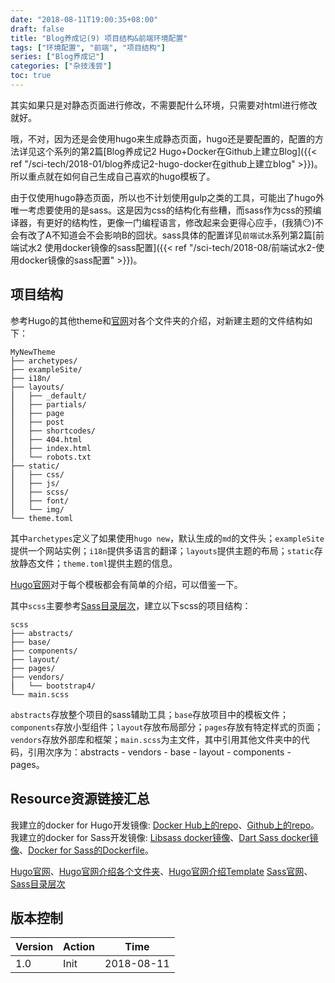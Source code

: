 ```yaml
---
date: "2018-08-11T19:00:35+08:00"
draft: false
title: "Blog养成记(9) 项目结构&前端环境配置"
tags: ["环境配置", "前端", "项目结构"]
series: ["Blog养成记"]
categories: ["杂技浅尝"]
toc: true
---
```


其实如果只是对静态页面进行修改，不需要配什么环境，只需要对html进行修改就好。

哦，不对，因为还是会使用hugo来生成静态页面，hugo还是要配置的，配置的方法详见这个系列的第2篇[Blog养成记2 Hugo+Docker在Github上建立Blog]({{< ref "/sci-tech/2018-01/blog养成记2-hugo-docker在github上建立blog" >}})。所以重点就在如何自己生成自己喜欢的hugo模板了。

由于仅使用hugo静态页面，所以也不计划使用gulp之类的工具，可能出了hugo外唯一考虑要使用的是sass。这是因为css的结构化有些糟，而sass作为css的预编译器，有更好的结构性，更像一门编程语言，修改起来会更得心应手，(我猜:no_mouth:)不会有改了A不知道会不会影响B的囧状。sass具体的配置详见`前端试水`系列第2篇[前端试水2 使用docker镜像的sass配置]({{< ref "/sci-tech/2018-08/前端试水2-使用docker镜像的sass配置" >}})。

## 项目结构

参考Hugo的其他theme和[官网](https://gohugo.io/getting-started/directory-structure/)对各个文件夹的介绍，对新建主题的文件结构如下：

```
MyNewTheme
├── archetypes/
├── exampleSite/
├── i18n/
├── layouts/
⎮	├── _default/
⎮	├── partials/
⎮	├── page
⎮	├── post
⎮	├── shortcodes/
⎮	├── 404.html
⎮	├── index.html
⎮	└── robots.txt
├── static/
⎮	├── css/
⎮	├── js/
⎮	├── scss/
⎮	├── font/
⎮	└── img/
└── theme.toml
```

其中`archetypes`定义了如果使用`hugo new`，默认生成的`md`的文件头；`exampleSite`提供一个网站实例；`i18n`提供多语言的翻译；`layouts`提供主题的布局；`static`存放静态文件；`theme.toml`提供主题的信息。

[Hugo官网](https://gohugo.io/templates/)对于每个模板都会有简单的介绍，可以借鉴一下。

其中`scss`主要参考[Sass目录层次](https://www.sasscss.com/sass-guidelines/architecture/)，建立以下scss的项目结构：

```
scss
├── abstracts/
├── base/
├── components/
├── layout/
├── pages/ 
├── vendors/
⎮	└── bootstrap4/
└── main.scss
```

`abstracts`存放整个项目的sass辅助工具；`base`存放项目中的模板文件；`components`存放小型组件；`layout`存放布局部分；`pages`存放有特定样式的页面；`vendors`存放外部库和框架；`main.scss`为主文件，其中引用其他文件夹中的代码，引用次序为：abstracts - vendors - base - layout - components - pages。

## Resource资源链接汇总

我建立的docker for Hugo开发镜像: [Docker Hub上的repo](https://hub.docker.com/r/orianna/hugo/)、[Github上的repo](https://github.com/orianna-zzo/hugo-docker-dev)。
我建立的docker for Sass开发镜像:  [Libsass docker镜像](https://hub.docker.com/r/orianna/libsass/)、[Dart Sass docker镜像](https://hub.docker.com/r/orianna/dart-sass/)、[Docker for Sass的Dockerfile](https://github.com/orianna-zzo/dockerfile-repo/tree/master/front-end-docker/sass-docker)。  

[Hugo官网](https://gohugo.io/getting-started/directory-structure/)、[Hugo官网介绍各个文件夹](https://gohugo.io/getting-started/directory-structure/)、[Hugo官网介绍Template](https://gohugo.io/templates/)
[Sass官网](http://sass-lang.com)、[Sass目录层次](https://www.sasscss.com/sass-guidelines/architecture/)

## 版本控制

| Version | Action | Time       |
| ------- | ------ | ---------- |
| 1.0     | Init   | 2018-08-11 |